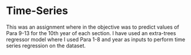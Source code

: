 # Time-Series
This was an assignment where in the objective was to predict values of Para 9-13 for the 10th year of each section.
I have used an extra-trees regressor model where I used Para 1-8 and year as inputs to perform time series regression on the dataset.
